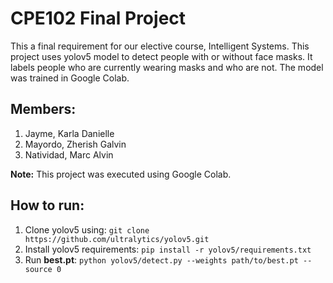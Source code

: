 # CPE102 Final Project
This a final requirement for our elective course, Intelligent Systems. This project uses yolov5 model to detect people with or without face masks. It labels people who are currently wearing masks and who are not. The model was trained in Google Colab.

## Members:
1. Jayme, Karla Danielle
2. Mayordo, Zherish Galvin
3. Natividad, Marc Alvin

**Note:** This project was executed using Google Colab.

## How to run:
1. Clone yolov5 using: `git clone https://github.com/ultralytics/yolov5.git`
2. Install yolov5 requirements: `pip install -r yolov5/requirements.txt`
3. Run **best.pt**: `python yolov5/detect.py --weights path/to/best.pt --source 0`
